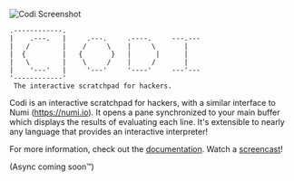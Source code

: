 ![Codi Screenshot](https://ptpb.pw/~codi-img)

```
.------------.
|    .---.   |     .---.     .----.     ---.---
|   /        |    /     \    |     \       |
|  {         |   {       }   |      |      |
|   \        |    \     /    |     /       |
|    '---'   |     '---'     '----'     ---'---
'------------'
 The interactive scratchpad for hackers.
```

Codi is an interactive scratchpad for hackers, with a similar interface to
Numi (https://numi.io). It opens a pane synchronized to your main buffer which
displays the results of evaluating each line. It's extensible to nearly any
language that provides an interactive interpreter!

For more information, check out the [documentation](doc/codi.txt).
Watch a [screencast](https://ptpb.pw/t/~codi)!

(Async coming soon™)
